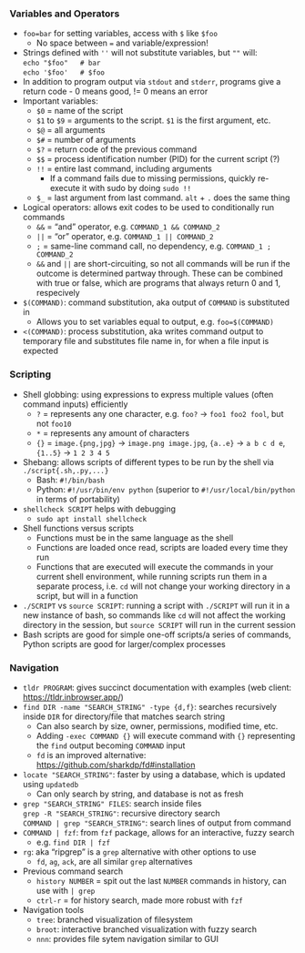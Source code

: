 ### Variables and Operators

- `foo=bar` for setting variables, access with `$` like `$foo`
    - No space between `=` and variable/expression!
- Strings defined with `''` will not substitute variables, but  `""` will:  
    `echo "$foo"   # bar`  
    `echo '$foo'   # $foo`  
- In addition to program output via `stdout` and `stderr`, programs give a return code - 0 means good, != 0 means an error
- Important variables:
    - `$0` = name of the script
    - `$1` to `$9` = arguments to the script. `$1` is the first argument, etc.
    - `$@` = all arguments
    - `$#` = number of arguments
    - `$?` = return code of the previous command
    - `$$` = process identification number (PID) for the current script (?)
    - `!!` = entire last command, including arguments
        - If a command fails due to missing permissions, quickly re-execute it with sudo by doing `sudo !!`
    - `$_` = last argument from last command. `alt` + `.` does the same thing
- Logical operators: allows exit codes to be used to conditionally run commands
    - `&&` = “and” operator, e.g. `COMMAND_1 && COMMAND_2`
    - `||` = “or” operator, e.g. `COMMAND_1 || COMMAND_2`
    - `;` = same-line command call, no dependency, e.g. `COMMAND_1 ; COMMAND_2`
    - `&&` and `||` are short-circuiting, so not all commands will be run if the outcome is determined partway through. These can be combined with true or false, which are programs that always return 0 and 1, respecively
- `$(COMMAND)`: command substitution, aka output of `COMMAND` is substituted in
    - Allows you to set variables equal to output, e.g. `foo=$(COMMAND)`
- `<(COMMAND)`: process substitution, aka writes command output to temporary file and substitutes file name in, for when a file input is expected

### Scripting

- Shell globbing: using expressions to express multiple values (often command inputs) efficiently
    - `?` = represents any one character, e.g. `foo?` → `foo1 foo2 fool`, but not `foo10`
    - `*` = represents any amount of characters
    - `{}` = `image.{png,jpg}` → `image.png image.jpg`, `{a..e}` → `a b c d e`, `{1..5}` → `1 2 3 4 5`
- Shebang: allows scripts of different types to be run by the shell via `./script{.sh,.py,...}`
    - Bash: `#!/bin/bash`
    - Python: `#!/usr/bin/env python` (superior to `#!/usr/local/bin/python` in terms of portability)
- `shellcheck SCRIPT` helps with debugging
    - `sudo apt install shellcheck`
- Shell functions versus scripts
    - Functions must be in the same language as the shell
    - Functions are loaded once read, scripts are loaded every time they run
    - Functions that are executed will execute the commands in your current shell environment, while running scripts run them in a separate process, i.e. `cd` will not change your working directory in a script, but will in a function
- `./SCRIPT` vs `source SCRIPT`: running a script with `./SCRIPT` will run it in a new instance of bash, so commands like `cd` will not affect the working directory in the session, but `source SCRIPT` will run in the current session
- Bash scripts are good for simple one-off scripts/a series of commands, Python scripts are good for larger/complex processes

### Navigation

- `tldr PROGRAM`: gives succinct documentation with examples (web client: https://tldr.inbrowser.app/)
- `find DIR -name "SEARCH_STRING" -type {d,f}`: searches recursively inside `DIR` for directory/file that matches search string
    - Can also search by size, owner, permissions, modified time, etc.
    - Adding `-exec COMMAND {}` will execute command with `{}` representing the `find` output becoming `COMMAND` input
    - `fd` is an improved alternative: https://github.com/sharkdp/fd#installation
- `locate "SEARCH_STRING"`: faster by using a database, which is updated using `updatedb`
    - Can only search by string, and database is not as fresh
- `grep "SEARCH_STRING" FILES`: search inside files  
    `grep -R "SEARCH_STRING"`: recursive directory search  
    `COMMAND | grep "SEARCH_STRING"`: search lines of output from command  
- `COMMAND | fzf`: from `fzf` package, allows for an interactive, fuzzy search
    - e.g. `find DIR | fzf`
- `rg`: aka “ripgrep” is a `grep` alternative with other options to use
    - `fd`, `ag`, `ack`, are all similar `grep` alternatives
- Previous command search
    - `history NUMBER` = spit out the last `NUMBER` commands in history, can use with `| grep`
    - `ctrl-r` = for history search, made more robust with `fzf`
- Navigation tools
    - `tree`: branched visualization of filesystem
    - `broot`: interactive branched visualization with fuzzy search
    - `nnn`: provides file sytem navigation similar to GUI